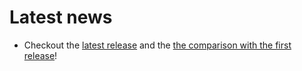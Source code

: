 # Latest news

- Checkout the [latest release](https://github.com/robotology/assistive-rehab/releases/tag/v0.2.0) and the [the comparison with the first release](comparison_releases.md)!
